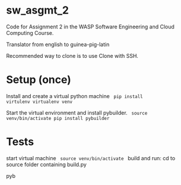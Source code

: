 # sw_asgmt_2
Code for Assignment 2 in the WASP Software Engineering and Cloud Computing Course.

Translator from english to guinea-pig-latin

Recommended way to clone is to use Clone with SSH.

# Setup (once)
Install and create a virtual python machine
<code>
pip install virtulenv
virtualenv venv 
</code>

Start the virtual environment and install pybuilder.
<code>
source venv/bin/activate
pip install pybuilder
</code>

# Tests
start virtual machine
<code>
source venv/bin/activate
</code>
build and run:
cd to source folder containing build.py

pyb
